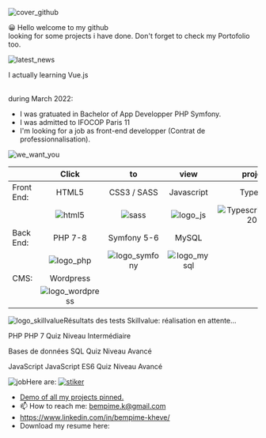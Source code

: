 ![cover_github](https://user-images.githubusercontent.com/59140742/166130080-3cb54051-9fb2-4e46-88c2-a356d6bd67b9.png)




😀 Hello welcome to my github<br>
    looking for some projects i have done. 
   Don't forget to check my Portofolio too.<br>
   
   
   
   ![latest_news](https://user-images.githubusercontent.com/59140742/166129178-b49a6dd0-1793-45b9-a9f0-3900a7469031.png)

   I actually learning Vue.js<br><br>
   
   during March 2022:
   - I was gratuated in Bachelor of App Developper PHP Symfony.<br>
   - I was admitted to IFOCOP Paris 11<br>
   - I'm looking for a job as front-end developper (Contrat de professionnalisation).<br>
   

![we_want_you](https://user-images.githubusercontent.com/59140742/166130122-1e920607-0c16-4116-bec7-9c189b526e09.png)


|               |       Click     |      to       |      view     |    project!!! |               |               |
| :------------ |:---------------:|:-------------:|:-------------:|:-------------:|:-------------:|:-------------:|
| Front End:    | HTML5           | CSS3 / SASS   |Javascript     | Typescript    | JQuery        |    Vue.js     |
|               |![html5](https://user-images.githubusercontent.com/59140742/166131403-f10046bc-d10e-4152-a1d9-9aea277d4096.png)|![sass](https://user-images.githubusercontent.com/59140742/166131135-428e398f-952f-47c3-a898-168fe7e0938e.png)|![logo_js](https://user-images.githubusercontent.com/59140742/166131108-ca485fa0-e13c-4624-beaa-b0a89ed975bb.png)|![Typescript_logo_2020 svg](https://user-images.githubusercontent.com/59140742/170517517-4162de3a-8ad0-4db9-a5cc-992f30498e95.png)|![logo_jquery](https://user-images.githubusercontent.com/59140742/166131309-2d49d5dd-2cd6-4a6a-bb50-df494060d75f.jpg)|![logo_vue](https://user-images.githubusercontent.com/59140742/166131353-bd1b3c24-a5b1-4ca9-b07c-15fb8976ab6a.png)            
| Back End:     | PHP 7-8         | Symfony 5-6   | MySQL         |     |               |               |
|               |![logo_php](https://user-images.githubusercontent.com/59140742/166131523-3b9bb66c-ae1e-4e23-a437-96cf2139141a.jpg)|![logo_symfony](https://user-images.githubusercontent.com/59140742/166131593-012f2335-0600-4420-9f39-f83f7dafdd6a.jpg)|![logo_mysql](https://user-images.githubusercontent.com/59140742/166131843-05d7c23a-2e20-4681-9c2c-45e700184533.jpg)|               |
| CMS:     | Wordpress     |    |         |     |               |
||![logo_wordpress](https://user-images.githubusercontent.com/59140742/166131751-ff7b1fcb-4932-4cd4-8947-b255bc332818.png)|||||![logo-photoshop](https://user-images.githubusercontent.com/59140742/171989785-b37743c4-47fe-4bb2-a9a3-b98ca8ccd242.png)|


![logo_skillvalue](https://user-images.githubusercontent.com/59140742/166155989-d96424a7-47ce-4541-8adb-b3e2f637e70d.png)Résultats des tests Skillvalue: réalisation en attente...

PHP
PHP 7 Quiz Niveau Intermédiaire

Bases de données
SQL Quiz Niveau Avancé

JavaScript
JavaScript ES6 Quiz Niveau Avancé


![job](https://user-images.githubusercontent.com/59140742/166129416-00c7ff39-d171-4cd8-a86d-9a69ef3031d2.png)Here are: <a href="https://www.linkedin.com/in/bempime-kheve/" target="_blank">![stiker](https://user-images.githubusercontent.com/59140742/166137941-74b4be93-0275-4721-a395-9e97e8b14fd5.png)</a>



- <a href="https://bempime-kheve.com/">Demo of all my projects pinned.</a><br>
- 📫 How to reach me: <A HREF="mailto:bempime.k@gmail.com">bempime.k@gmail.com</A>
- https://www.linkedin.com/in/bempime-kheve/<br>
- Download my resume here:



